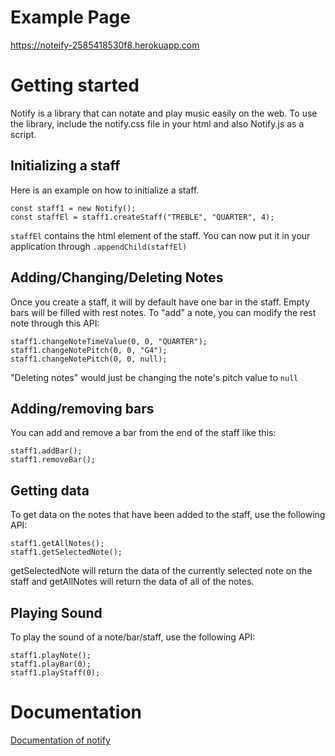 # Example Page

https://noteify-2585418530f8.herokuapp.com

# Getting started

Notify is a library that can notate and play music easily on the web. To use the library, include the notify.css file in your html and also Notify.js as a script.

## Initializing a staff

Here is an example on how to initialize a staff.

```
const staff1 = new Notify(); 
const staffEl = staff1.createStaff("TREBLE", "QUARTER", 4); 
```
`staffEl` contains the html element of the staff. You can now put it in your application through `.appendChild(staffEl)`

## Adding/Changing/Deleting Notes

Once you create a staff, it will by default have one bar in the staff. Empty bars will be filled with rest notes. To "add" a note, you can modify the rest note through this API:

```
staff1.changeNoteTimeValue(0, 0, "QUARTER"); 
staff1.changeNotePitch(0, 0, "G4"); 
staff1.changeNotePitch(0, 0, null); 
```

"Deleting notes" would just be changing the note's pitch value to `null`

## Adding/removing bars

You can add and remove a bar from the end of the staff like this:

```
staff1.addBar(); 
staff1.removeBar(); 
```

## Getting data

To get data on the notes that have been added to the staff, use the following API:

```
staff1.getAllNotes(); 
staff1.getSelectedNote(); 
```

getSelectedNote will return the data of the currently selected note on the staff and getAllNotes will return the data of all of the notes.

## Playing Sound

To play the sound of a note/bar/staff, use the following API:

```
staff1.playNote(); 
staff1.playBar(0); 
staff1.playStaff(0); 
```

# Documentation

[Documentation of notify](https://noteify-2585418530f8.herokuapp.com/documentation.html)

